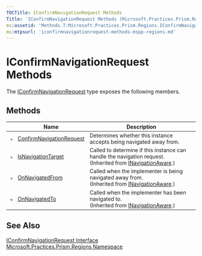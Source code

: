 ```yaml
---
TOCTitle: IConfirmNavigationRequest Methods
Title: 'IConfirmNavigationRequest Methods (Microsoft.Practices.Prism.Regions)'
ms:assetid: 'Methods.T:Microsoft.Practices.Prism.Regions.IConfirmNavigationRequest'
ms:mtpsurl: 'iconfirmnavigationrequest-methods-mspp-regions.md'
---
```



# IConfirmNavigationRequest Methods

The [IConfirmNavigationRequest](/patterns-practices/reference/iconfirmnavigationrequest-interface-mspp-regions) type exposes the following members.

## Methods


<table>

<thead>
<tr class="header">
<th> </th>
<th>Name</th>
<th>Description</th>
</tr>
</thead>
<tbody>
<tr class="odd">
<td><img src="/patterns-practices/reference/images/public-method.gif" alt="Public method"/></td>
<td><a href="/patterns-practices/reference/iconfirmnavigationrequest-confirmnavigationrequest-method-mspp-regions" data-raw-source="[ConfirmNavigationRequest](/patterns-practices/reference/iconfirmnavigationrequest-confirmnavigationrequest-method-mspp-regions)">ConfirmNavigationRequest</a></td>
<td><div class="summary">
Determines whether this instance accepts being navigated away from.
</div></td>
</tr>
<tr class="even">
<td><img src="/patterns-practices/reference/images/public-method.gif" alt="Public method"/></td>
<td><a href="/patterns-practices/reference/inavigationaware-isnavigationtarget-method-mspp-regions" data-raw-source="[IsNavigationTarget](/patterns-practices/reference/inavigationaware-isnavigationtarget-method-mspp-regions)">IsNavigationTarget</a></td>
<td><div class="summary">
Called to determine if this instance can handle the navigation request.
</div>
(Inherited from <a href="/patterns-practices/reference/inavigationaware-interface-mspp-regions" data-raw-source="[INavigationAware](/patterns-practices/reference/inavigationaware-interface-mspp-regions)">INavigationAware</a>.)</td>
</tr>
<tr class="odd">
<td><img src="/patterns-practices/reference/images/public-method.gif" alt="Public method"/></td>
<td><a href="/patterns-practices/reference/inavigationaware-onnavigatedfrom-method-mspp-regions" data-raw-source="[OnNavigatedFrom](/patterns-practices/reference/inavigationaware-onnavigatedfrom-method-mspp-regions)">OnNavigatedFrom</a></td>
<td><div class="summary">
Called when the implementer is being navigated away from.
</div>
(Inherited from <a href="/patterns-practices/reference/inavigationaware-interface-mspp-regions" data-raw-source="[INavigationAware](/patterns-practices/reference/inavigationaware-interface-mspp-regions)">INavigationAware</a>.)</td>
</tr>
<tr class="even">
<td><img src="/patterns-practices/reference/images/public-method.gif" alt="Public method"/></td>
<td><a href="/patterns-practices/reference/inavigationaware-onnavigatedto-method-mspp-regions" data-raw-source="[OnNavigatedTo](/patterns-practices/reference/inavigationaware-onnavigatedto-method-mspp-regions)">OnNavigatedTo</a></td>
<td><div class="summary">
Called when the implementer has been navigated to.
</div>
(Inherited from <a href="/patterns-practices/reference/inavigationaware-interface-mspp-regions" data-raw-source="[INavigationAware](/patterns-practices/reference/inavigationaware-interface-mspp-regions)">INavigationAware</a>.)</td>
</tr>
</tbody>
</table>

## See Also

[IConfirmNavigationRequest Interface](/patterns-practices/reference/iconfirmnavigationrequest-interface-mspp-regions)  
[Microsoft.Practices.Prism.Regions Namespace](/patterns-practices/reference/mspp-regions-namespace)